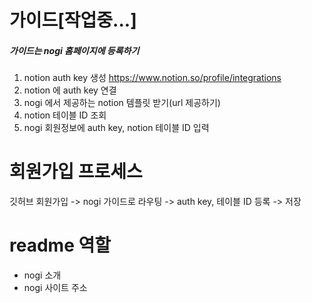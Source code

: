 # 가이드[작업중...]

##### 가이드는 nogi 홈페이지에 등록하기

1. notion auth key 생성
   https://www.notion.so/profile/integrations
2. notion 에 auth key 연결
3. nogi 에서 제공하는 notion 템플릿 받기(url 제공하기)
4. notion 테이블 ID 조회
5. nogi 회원정보에 auth key, notion 테이블 ID 입력

# 회원가입 프로세스

깃허브 회원가입 -> nogi 가이드로 라우팅 -> auth key, 테이블 ID 등록 -> 저장

# readme 역할

* nogi 소개
* nogi 사이트 주소
